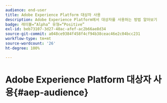 ```yaml
---
audience: end-user
title: Adobe Experience Platform 대상자 사용
description: Adobe Experience Platform에서 대상자를 사용하는 방법 알아보기
badge: 레이블=“Alpha” 유형=“Positive”
exl-id: beb73107-3d27-40ac-afef-ac2b66ae8d34
source-git-commit: a048ce9384f458f4cf94b38ceac46e2c04bcc231
workflow-type: tm+mt
source-wordcount: '26'
ht-degree: 100%

---
```


# Adobe Experience Platform 대상자 사용{#aep-audience}
